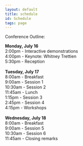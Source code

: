 ```yaml
---
layout: default
title: schedule
id: Schedule
tags: page
---
```


Conference Outline:<br/>

**Monday, July 16**<br/>
2:00pm - Interactive demonstrations<br/>
4:00pm - Keynote: Whitney Trettien<br/>
5:30pm - Reception<br/>
<br/>
**Tuesday, July 17**<br/>
8:00am - Breakfast<br/>
9:00am - Session 1<br/>
10:30am - Session 2<br/>
11:45am - Lunch<br/>
1:15pm - Session 3<br/>
2:45pm - Session 4<br/>
4:15pm - Workshops<br/>
<br/>
**Wednesday, July 18**<br/>
8:00am - Breakfast<br/>
9:00am - Session 5<br/>
10:30am - Session 6<br/>
11:45am - Closing remarks
